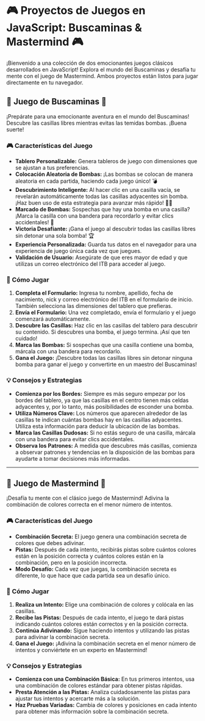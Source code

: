 # 🎮 Proyectos de Juegos en JavaScript: Buscaminas & Mastermind 🎮

¡Bienvenido a una colección de dos emocionantes juegos clásicos desarrollados en JavaScript! Explora el mundo del Buscaminas y desafía tu mente con el juego de Mastermind. Ambos proyectos están listos para jugar directamente en tu navegador.

## 🌟 Juego de Buscaminas 🌟

¡Prepárate para una emocionante aventura en el mundo del Buscaminas! Descubre las casillas libres mientras evitas las temidas bombas. ¡Buena suerte!

### 🎮 Características del Juego

- **Tablero Personalizable:** Genera tableros de juego con dimensiones que se ajustan a tus preferencias.
- **Colocación Aleatoria de Bombas:** ¡Las bombas se colocan de manera aleatoria en cada partida, haciendo cada juego único! 💣
- **Descubrimiento Inteligente:** Al hacer clic en una casilla vacía, se revelarán automáticamente todas las casillas adyacentes sin bomba. ¡Haz buen uso de esta estrategia para avanzar más rápido! 🕵️‍♂️
- **Marcado de Bombas:** Sospechas que hay una bomba en una casilla? ¡Marca la casilla con una bandera para recordarlo y evitar clics accidentales! 🚩
- **Victoria Desafiante:** ¡Gana el juego al descubrir todas las casillas libres sin detonar una sola bomba! 🏆
- **Experiencia Personalizada:** Guarda tus datos en el navegador para una experiencia de juego única cada vez que juegues.
- **Validación de Usuario:** Asegúrate de que eres mayor de edad y que utilizas un correo electrónico del ITB para acceder al juego.

### 🚀 Cómo Jugar

1. **Completa el Formulario:** Ingresa tu nombre, apellido, fecha de nacimiento, nick y correo electrónico del ITB en el formulario de inicio. También selecciona las dimensiones del tablero que prefieras.
2. **Envía el Formulario:** Una vez completado, envía el formulario y el juego comenzará automáticamente.
3. **Descubre las Casillas:** Haz clic en las casillas del tablero para descubrir su contenido. Si descubres una bomba, el juego termina. ¡Así que ten cuidado!
4. **Marca las Bombas:** Si sospechas que una casilla contiene una bomba, márcala con una bandera para recordarlo.
5. **Gana el Juego:** ¡Descubre todas las casillas libres sin detonar ninguna bomba para ganar el juego y convertirte en un maestro del Buscaminas!

### 💡 Consejos y Estrategias

- **Comienza por los Bordes:** Siempre es más seguro empezar por los bordes del tablero, ya que las casillas en el centro tienen más celdas adyacentes y, por lo tanto, más posibilidades de esconder una bomba.
- **Utiliza Números Clave:** Los números que aparecen alrededor de las casillas te indican cuántas bombas hay en las casillas adyacentes. Utiliza esta información para deducir la ubicación de las bombas.
- **Marca las Casillas Dudosas:** Si no estás seguro de una casilla, márcala con una bandera para evitar clics accidentales.
- **Observa los Patrones:** A medida que descubres más casillas, comienza a observar patrones y tendencias en la disposición de las bombas para ayudarte a tomar decisiones más informadas.

---

## 🌟 Juego de Mastermind 🌟

¡Desafía tu mente con el clásico juego de Mastermind! Adivina la combinación de colores correcta en el menor número de intentos.

### 🎮 Características del Juego

- **Combinación Secreta:** El juego genera una combinación secreta de colores que debes adivinar.
- **Pistas:** Después de cada intento, recibirás pistas sobre cuántos colores están en la posición correcta y cuántos colores están en la combinación, pero en la posición incorrecta.
- **Modo Desafío:** Cada vez que juegas, la combinación secreta es diferente, lo que hace que cada partida sea un desafío único.

### 🚀 Cómo Jugar

1. **Realiza un Intento:** Elige una combinación de colores y colócala en las casillas.
2. **Recibe las Pistas:** Después de cada intento, el juego te dará pistas indicando cuántos colores están correctos y en la posición correcta.
3. **Continúa Adivinando:** Sigue haciendo intentos y utilizando las pistas para adivinar la combinación secreta.
4. **Gana el Juego:** ¡Adivina la combinación secreta en el menor número de intentos y conviértete en un experto en Mastermind!

### 💡 Consejos y Estrategias

- **Comienza con una Combinación Básica:** En tus primeros intentos, usa una combinación de colores estándar para obtener pistas rápidas.
- **Presta Atención a las Pistas:** Analiza cuidadosamente las pistas para ajustar tus intentos y acercarte más a la solución.
- **Haz Pruebas Variadas:** Cambia de colores y posiciones en cada intento para obtener más información sobre la combinación secreta.